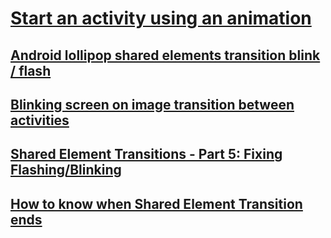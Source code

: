 # [Start an activity using an animation](https://developer.android.com/training/transitions/start-activity)
## [Android lollipop shared elements transition blink / flash](https://stackoverflow.com/questions/28567454/android-lollipop-shared-elements-transition-blink-flash)
## [Blinking screen on image transition between activities](https://stackoverflow.com/questions/28364106/blinking-screen-on-image-transition-between-activities)
## [Shared Element Transitions - Part 5: Fixing Flashing/Blinking](https://mikescamell.com/shared-element-transitions-part-5/)
## [How to know when Shared Element Transition ends](https://stackoverflow.com/questions/33641752/how-to-know-when-shared-element-transition-ends)
